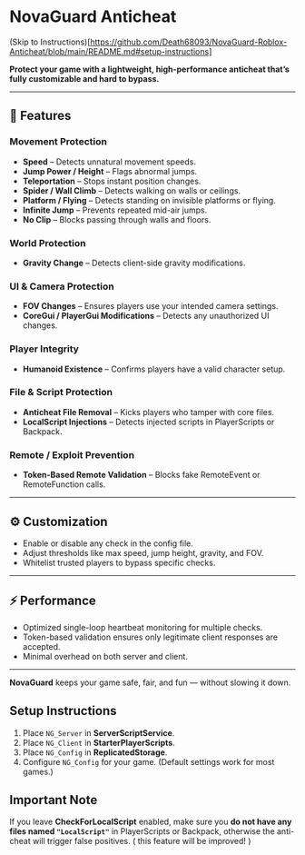 # NovaGuard Anticheat

(Skip to Instructions)[https://github.com/Death68093/NovaGuard-Roblox-Anticheat/blob/main/README.md#setup-instructions]

**Protect your game with a lightweight, high-performance anticheat that’s fully customizable and hard to bypass.**

---

## 🚀 Features

### Movement Protection
- **Speed** – Detects unnatural movement speeds.  
- **Jump Power / Height** – Flags abnormal jumps.  
- **Teleportation** – Stops instant position changes.  
- **Spider / Wall Climb** – Detects walking on walls or ceilings.  
- **Platform / Flying** – Detects standing on invisible platforms or flying.  
- **Infinite Jump** – Prevents repeated mid-air jumps.  
- **No Clip** – Blocks passing through walls and floors.

### World Protection
- **Gravity Change** – Detects client-side gravity modifications.  

### UI & Camera Protection
- **FOV Changes** – Ensures players use your intended camera settings.  
- **CoreGui / PlayerGui Modifications** – Detects any unauthorized UI changes.

### Player Integrity
- **Humanoid Existence** – Confirms players have a valid character setup.  

### File & Script Protection
- **Anticheat File Removal** – Kicks players who tamper with core files.  
- **LocalScript Injections** – Detects injected scripts in PlayerScripts or Backpack.  

### Remote / Exploit Prevention
- **Token-Based Remote Validation** – Blocks fake RemoteEvent or RemoteFunction calls.

---

## ⚙️ Customization
- Enable or disable any check in the config file.  
- Adjust thresholds like max speed, jump height, gravity, and FOV.  
- Whitelist trusted players to bypass specific checks.  

---

## ⚡ Performance
- Optimized single-loop heartbeat monitoring for multiple checks.  
- Token-based validation ensures only legitimate client responses are accepted.  
- Minimal overhead on both server and client.

---

**NovaGuard** keeps your game safe, fair, and fun — without slowing it down.  


## Setup Instructions
1. Place `NG_Server` in **ServerScriptService**.  
2. Place `NG_Client` in **StarterPlayerScripts**.  
3. Place `NG_Config` in **ReplicatedStorage**.  
4. Configure `NG_Config` for your game. (Default settings work for most games.)

## Important Note
If you leave **CheckForLocalScript** enabled, make sure you **do not have any files named `"LocalScript"`** in PlayerScripts or Backpack, otherwise the anti-cheat will trigger false positives. ( this feature will be improved! )
